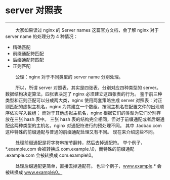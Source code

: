 # server 对照表
***

&emsp;&emsp;
大家如果读过 nginx 的 Server names 这篇官方文档，会了解 nginx 对于 server name 的处理分为 4 种情况：

+ 精确匹配
+ 前缀通配符匹配
+ 后缀通配符匹配
+ 正则匹配

&emsp;&emsp;
公理：nginx 对于不同类型的 server name 分别处理。

&emsp;&emsp;
所以，所谓 server 对照表，其实是四张表，分别对应四种类型的 server。
数据结构决定算法，四张表决定了 nginx 必须建立这四张表的行为。
鉴于前三种类型和正则匹配可以分成两大类，nginx 使用两套策略生成 server 对照表：对正则匹配的虚拟主机名，nginx 为其建立一个数组，按照主机名在配置文件的出现顺序依次写入数组；
而对于其他虚拟主机名，nginx 根据它们的类型为它们分别存放在三张 hash 表中。
三张 hash 表的结构完全相同，但对于前缀通配或者后缀通配这两种类型的主机名，nginx 对通配符进行的预处理不同。
其中 .taobao.com 这种特殊的前缀通配与普通的前缀通配处理又有不同。
现在来介绍这些不同。

&emsp;&emsp;
处理前缀通配是将字符串按节翻转，然后去掉通配符。
举个例子，*.example.com 会被转换成 com.example.\0，而特殊的前缀通配 .example.com 会被转换成 com.example\0。

&emsp;&emsp;
处理后缀通配更简单，直接去掉通配符。
也举个例子，www.example.* 会被转换成 www.example\0。